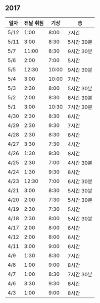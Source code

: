 ## 2017

| 일자 | 전날 취침 | 기상 | 총 |
|---|---|---|---|
| 5/12 | 1:00 | 8:00 | 7시간 |
| 5/11 | 3:00 | 8:30 | 5시간 30분 |
| 5/7 | 11:00 | 8:30 | 9시간 30분 |
| 5/6 | 2:00 | 7:00 | 5시간 |
| 5/5 | 12:30 | 10:00 | 9시간 30분 |
| 5/4 | 3:00 | 10:00 | 7시간 |
| 5/3 | 2:30 | 8:00 | 5시간 30분 |
| 5/2 | 2:00 | 8:30 | 6시간 30분 |
| 5/1 | 3:00 | 10:30 | 7시간 30분 |
| 4/30 | 2:30 | 8:30 | 6시간 |
| 4/29 | 2:30 | 9:30 | 7시간 |
| 4/28 | 2:30 | 8:30 | 6시간 |
| 4/27 | 3:30 | 7:30 | 4시간 |
| 4/26 | 1:30 | 9:30 | 8시간 |
| 4/25 | 2:30 | 7:00 | 4시간 30분 |
| 4/24 | 1:30 | 9:30 | 8시간 |
| 4/23 | 12:30 | 7:00 | 6시간 30분 |
| 4/21 | 3:00 | 8:30 | 5시간 30분 |
| 4/20 | 2:00 | 7:30 | 5시간 30분 |
| 4/19 | 2:30 | 7:30 | 5시간 |
| 4/18 | 2:30 | 8:00 | 5시간 30분 |
| 4/17 | 2:00 | 8:00 | 6시간 |
| 4/12 | 2:00 | 8:00 | 6시간 |
| 4/11 | 3:00 | 9:00 | 6시간 |
| 4/9 | 1:30 | 8:30 | 7시간 |
| 4/8 | 1:00 | 9:00 | 8시간 |
| 4/7 | 1:00 | 8:30 | 7시간 30분 |
| 4/6 | 3:30 | 9:30 | 6시간 |
| 4/3 | 1:00 | 9:00 | 8시간 |
